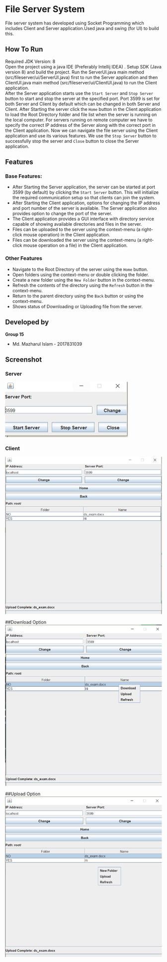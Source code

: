 # File Server System
File server system has developed using Socket Programming which includes Client and Server application.Used java and swing (for UI) to build this.


## How To Run
Required JDK Version: 8  
Open the project using a java IDE (Preferably Intellij IDEA) . Setup SDK (Java version 8) and build the project. Run the ServerUI.java main method (src/fileserver/ui/ServerUI.java) first to run the Server application and then ClientUI.java main method (src/fileserver/ui/ClientUI.java) to run the Client application.  
After the Server application starts use the `Start Server` and `Stop Server` button to start and stop the server at the specified port. Port 3599 is set for both Server and Client by default which can be changed in both Server and Client. After Starting the server click the `Home` button in the Client application to load the Root Directory folder and file list when the server is running on the local computer. For servers running on remote computer we have to specify the correct IP address of the Server along with the correct port in the Client application. Now we can navigate the file server using the Client application and use its various features.  We use the `Stop Server` button to successfully stop the server and `Close` button to close the Server application.


## Features
### Base Features:
* After Starting the Server application, the server can be started at port 3599 (by default) by clicking the `Start Server` button. This will initialize the required communication setup so that clients can join the system.
* After Starting the Client application, options for changing the IP address and port number of the server is available. The Server application also provides option to change the port of the server.
* The Client application provides a GUI interface with directory service capable of showing available directories and files in the server.
* Files can be uploaded to the server using the context-menu (a right-click mouse operation) in the Client application.
* Files can be downloaded the server using the context-menu (a right-click mouse operation on a file) in the Client application.


### Other Features
* Navigate to the Root Directory of the server using the `Home` button.
* Open folders using the context-menu or double clicking the folder.
* Create a new folder using the `New Folder` button in the context-menu.
* Refresh the contents of the directory using the `Refresh` button in the context-menu.
* Return to the parent directory using the `Back` button or using the context-menu.
* Shows status of Downloading or Uploading file from the server.


## Developed by
**Group 15**

* Md. Mazharul Islam - 2017831039


## Screenshot
### Server
![Server](Screenshots/server.png) 

### Client
![Client](Screenshots/client.png)

##Download Option
![Client with context menu with download](Screenshots/download.png)

##Upload Option
![Client with context menu with upload](Screenshots/upload.png)